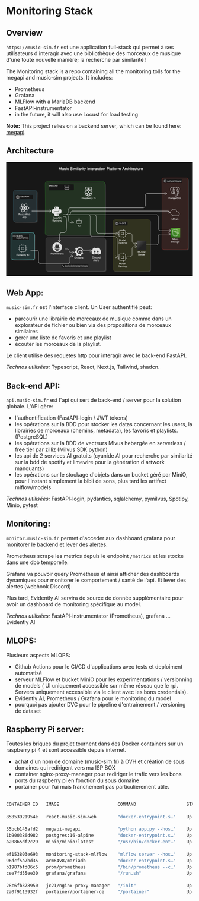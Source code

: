 # Monitoring Stack

## Overview
`https://music-sim.fr` est une application full-stack qui permet à ses utilisateurs d'interagir avec une bibliothèque des morceaux de musique d'une toute nouvelle manière; la recherche par similarité !

The Monitoring stack is a repo containing all the monitoring tolls for the megapi and music-sim projects. It includes:
- Prometheus
- Grafana
- MLFlow with a MariaDB backend
- FastAPI-instrumentator
- in the future, it will also use Locust for load testing

**Note:** This project relies on a backend server, which can be found here: [megapi](https://github.com/Hatchi-Kin/megapi).


## Architecture

![Architecture Diagram](README_architecture_diagram-20-05-2024_small.png)


## **Web App:**

`music-sim.fr` est l'interface client. Un User authentifié peut:
 - parcourir une librairie de morceaux de musique comme dans un explorateur de fichier ou bien via des propositions de morceaux similaires
 - gerer une liste de favoris et une playlist
- écouter les morceaux de la playlist. 

Le client utilise des requetes http pour interagir avec le back-end FastAPI. 

*Technos utilisées:* Typescript, React, Next.js, Tailwind, shadcn.



## **Back-end API:** 

`api.music-sim.fr` est l'api qui sert de back-end / server pour la solution globale. L'API gère:
 - l'authentification (FastAPI-login / JWT tokens)
 - les opérations sur la BDD pour stocker les datas concernant les users, la librairies de morceaux (chemins, metadata), les favoris et playlists. (PostgreSQL)
 - les opérations sur la BDD de vecteurs Mlvus hebergée en serverless / free tier par zilliz (Milvus SDK python)
- les api de 2 services AI gratuits (cyanide AI pour recherche par similarité sur la bdd de spotify et limewire pour la génération d'artwork manquants)
 - les opérations sur le stockage d'objets dans un bucket géré par MiniO, pour l'instant simplement la bibli de sons, plus tard les artifact mlflow/models

*Technos utilisées:* FastAPI-login, pydantics, sqlalchemy, pymilvus, Spotipy, Minio, pytest


## **Monitoring:** 

`monitor.music-sim.fr` permet d'acceder aux dashboard grafana pour monitorer le backend et lever des alertes.

Prometheus scrape les metrics depuis le endpoint `/metrics` et les stocke dans une dbb temporelle.

Grafana va pouvoir query Prometheus et ainsi afficher des dashboards dynamiques pour monitorer le comportement / santé de l'api. Et lever des alertes (webhook Discord)

Plus tard, Evidently AI servira de source de donnée supplémentaire pour avoir un dashboard de monitoring spécifique au model.

*Technos utilisées:* FastAPI-instrumentator (Prometheus), grafana ... Evidently AI



## **MLOPS:** 
Plusieurs aspects MLOPS:

 - Github Actions pour le CI/CD d'applications avec tests et deploiment automatisé
 - serveur MLFlow et bucket MiniO pour les experimentations / versionning de models ( UI uniquement accessible sur même réseau que le rpi. Servers uniquement accessible via le client avec les bons credentials).
 - Evidently AI, Prometheus / Grafana pour le monitoring du model
 - pourquoi pas ajouter DVC pour le pipeline d'entrainement / versioning de dataset


## **Raspberry Pi server:** 

Toutes les briques du projet tournent dans des Docker containers sur un raspberry pi 4 et sont accessible depuis internet.

- achat d'un nom de domaine (music-sim.fr) à OVH et création de sous domaines qui redirigent vers ma ISP BOX
- container nginx-proxy-manager pour rediriger le trafic vers les bons ports du raspberry pi en fonction du sous domaine
- portainer pour l'ui mais franchement pas particulièrement utile.


## 
```bash
CONTAINER ID   IMAGE                      COMMAND                   STATUS       NAMES                            PORTS

85853921954e   react-music-sim-web        "docker-entrypoint.s…"    Up 6 days    react-music-sim-web-1            3000:3000  

35bcb145afd2   megapi-megapi              "python app.py --hos…"    Up 6 days    megapi-megapi-1                  8000:8000
1b900386d982   postgres:16-alpine         "docker-entrypoint.s…"    Up 6 days    megapi-postgre-1                 5432:5432
a20865df2c29   minio/minio:latest         "/usr/bin/docker-ent…"    Up 6 days    megapi-minio-1                   9000:9001

ef153803e693   monitoring-stack-mlflow    "mlflow server --hos…"    Up 6 days    monitoring-stack-mlflow-1        5000:5000
96dcf5a7bd35   arm64v8/mariadb            "docker-entrypoint.s…"    Up 6 days    monitoring-stack-mlflowdb-1      3306:3306
b1987bfd06c5   prom/prometheus            "/bin/prometheus --c…"    Up 6 days    monitoring-stack-prometheus-1    9090:9090
cee7fd55ee30   grafana/grafana            "/run.sh"                 Up 6 days    grafana

28c6fb378950   jc21/nginx-proxy-manager   "/init"                   Up 6 days    nginx-proxy-app-1                80-81:80-81
2a0f9113932f   portainer/portainer-ce     "/portainer"              Up 6 days    portainer-portainer-1            9443:9443           
```


